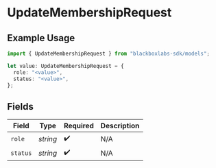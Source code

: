 # UpdateMembershipRequest

## Example Usage

```typescript
import { UpdateMembershipRequest } from "blackboxlabs-sdk/models";

let value: UpdateMembershipRequest = {
  role: "<value>",
  status: "<value>",
};
```

## Fields

| Field              | Type               | Required           | Description        |
| ------------------ | ------------------ | ------------------ | ------------------ |
| `role`             | *string*           | :heavy_check_mark: | N/A                |
| `status`           | *string*           | :heavy_check_mark: | N/A                |